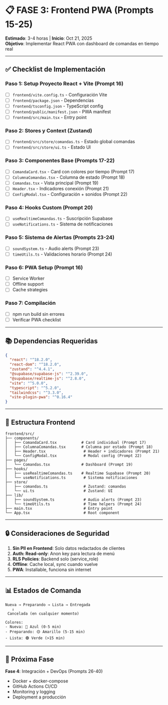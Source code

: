 # 📋 FASE 3: Frontend PWA (Prompts 15-25)
**Estimado**: 3-4 horas | **Inicio**: Oct 21, 2025  
**Objetivo**: Implementar React PWA con dashboard de comandas en tiempo real

---

## ✅ Checklist de Implementación

### Paso 1: Setup Proyecto React + Vite (Prompt 16)
- [ ] `frontend/vite.config.ts` - Configuración Vite
- [ ] `frontend/package.json` - Dependencias
- [ ] `frontend/tsconfig.json` - TypeScript config
- [ ] `frontend/public/manifest.json` - PWA manifest
- [ ] `frontend/src/main.tsx` - Entry point

### Paso 2: Stores y Context (Zustand)
- [ ] `frontend/src/store/comandas.ts` - Estado global comandas
- [ ] `frontend/src/store/ui.ts` - Estado UI

### Paso 3: Componentes Base (Prompts 17-22)
- [ ] `ComandaCard.tsx` - Card con colores por tiempo (Prompt 17)
- [ ] `ColumnaComandas.tsx` - Columna de estado (Prompt 18)
- [ ] `Comandas.tsx` - Vista principal (Prompt 19)
- [ ] `Header.tsx` - Indicadores conexión (Prompt 21)
- [ ] `ConfigModal.tsx` - Configuración + sonidos (Prompt 22)

### Paso 4: Hooks Custom (Prompt 20)
- [ ] `useRealtimeComandas.ts` - Suscripción Supabase
- [ ] `useNotifications.ts` - Sistema de notificaciones

### Paso 5: Sistema de Alertas (Prompts 23-24)
- [ ] `soundSystem.ts` - Audio alerts (Prompt 23)
- [ ] `timeUtils.ts` - Validaciones horario (Prompt 24)

### Paso 6: PWA Setup (Prompt 16)
- [ ] Service Worker
- [ ] Offline support
- [ ] Cache strategies

### Paso 7: Compilación
- [ ] npm run build sin errores
- [ ] Verificar PWA checklist

---

## 📚 Dependencias Requeridas

```json
{
  "react": "^18.2.0",
  "react-dom": "^18.2.0",
  "zustand": "^4.4.1",
  "@supabase/supabase-js": "^2.39.0",
  "@supabase/realtime-js": "^2.8.0",
  "vite": "^5.0.0",
  "typescript": "^5.2.0",
  "tailwindcss": "^3.3.0",
  "vite-plugin-pwa": "^0.16.4"
}
```

---

## 🎨 Estructura Frontend

```
frontend/src/
├── components/
│   ├── ComandaCard.tsx           # Card individual (Prompt 17)
│   ├── ColumnaComandas.tsx       # Columna por estado (Prompt 18)
│   ├── Header.tsx                 # Header + indicadores (Prompt 21)
│   └── ConfigModal.tsx            # Modal config (Prompt 22)
├── pages/
│   └── Comandas.tsx              # Dashboard (Prompt 19)
├── hooks/
│   ├── useRealtimeComandas.ts    # Realtime Supabase (Prompt 20)
│   └── useNotifications.ts        # Sistema notificaciones
├── store/
│   ├── comandas.ts                # Zustand: comandas
│   └── ui.ts                      # Zustand: UI
├── lib/
│   ├── soundSystem.ts             # Audio alerts (Prompt 23)
│   └── timeUtils.ts               # Time helpers (Prompt 24)
├── main.tsx                       # Entry point
└── App.tsx                        # Root component
```

---

## 🔒 Consideraciones de Seguridad

1. **Sin PII en Frontend**: Solo datos redactados de clientes
2. **Auth: Read-only**: Anon key para lectura de menú
3. **RLS Policies**: Backend solo (service_role)
4. **Offline**: Cache local, sync cuando vuelve
5. **PWA**: Installable, funciona sin internet

---

## 📊 Estados de Comanda

```
Nueva → Preparando → Lista → Entregada
   ↓
 Cancelada (en cualquier momento)

Colores:
- Nueva: 🔵 Azul (0-5 min)
- Preparando: 🟡 Amarillo (5-15 min)
- Lista: 🟢 Verde (>15 min)
```

---

## 🚀 Próxima Fase

**Fase 4**: Integración + DevOps (Prompts 26-40)
- Docker + docker-compose
- GitHub Actions CI/CD
- Monitoring y logging
- Deployment a producción
